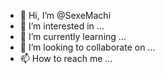 - 👋 Hi, I’m @SexeMachi
- 👀 I’m interested in ...
- 🌱 I’m currently learning ...
- 💞️ I’m looking to collaborate on ...
- 📫 How to reach me ...

<!---
SexeMachi/SexeMachi is a ✨ special ✨ repository because its `README.md` (this file) appears on your GitHub profile.
You can click the Preview link to take a look at your changes.
--->
